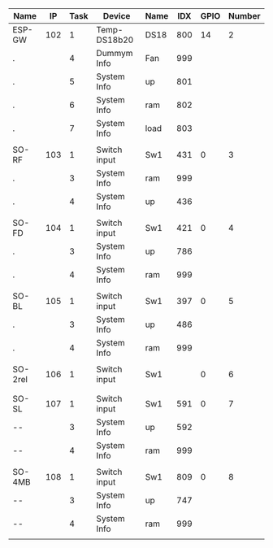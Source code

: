 Name   |IP |Task|  Device   |Name    |IDX |GPIO|	Number
-------|---|----|-----------|--------|----|----|------
ESP-GW |102|1|Temp-DS18b20  |DS18 	 |800 |14  |2
.  		 |   |4|Dummym Info 	|Fan  	 |999 |
.      |   |5|System Info   |up      |801 |
.  		 |   |6|System Info 	|ram  	 |802 |
.  	   |   |7|System Info   |load    |803 |	   |
|||||||
SO-RF  |103|1|Switch input  |Sw1  	 |431 |0   |3
.  		 |   |3|System Info 	|ram  	 |999 |
.  	   |   |4|System Info   |up      |436 |	   |
|||||||
SO-FD  |104|1|Switch input  |Sw1     |421 |0   |4
.      |   |3|System Info   |up      |786 |
.  		 |   |4|System Info 	|ram  	 |999 |
|||||||
SO-BL  |105|1|Switch input  |Sw1     |397 |0   |5
.      |   |3|System Info   |up      |486 |
.  		 |   |4|System Info 	|ram  	 |999 |	
|||||||
SO-2rel|106|1|Switch input  |Sw1     |    |0   |6
|||||||
|||||||
SO-SL  |107|1|Switch input  |Sw1     |591 |0   |7
-- 	   |   |3|System Info   |up      |592 |	   |
-- 	   |   |4|System Info   |ram     |999 |	   |
|||||||
SO-4MB |108|1|Switch input  |Sw1     |809 |0   |8
-- 	   |   |3|System Info   |up      |747 |	   |
-- 	   |   |4|System Info   |ram     |999 |	   |
|||||||
